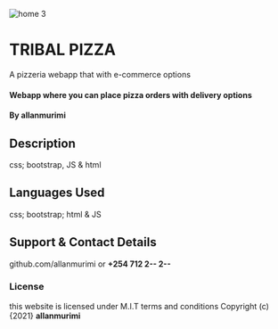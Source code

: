 ![home 3](https://user-images.githubusercontent.com/89457206/134129586-3f18cbc8-db9d-4854-a812-580352581066.jpg)
# TRIBAL PIZZA
A pizzeria webapp that with e-commerce options
#### Webapp where you can place pizza orders with delivery options
#### By **allanmurimi**
## Description
css; bootstrap, JS & html 
## Languages Used
css; bootstrap; html & JS
## Support & Contact Details
github.com/allanmurimi or 
**+254 712 2-- 2--**
### License
this website is licensed under M.I.T terms and conditions
Copyright (c) {2021} **allanmurimi**
